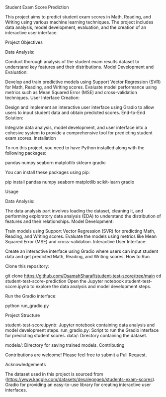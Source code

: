 Student Exam Score Prediction

This project aims to predict student exam scores in Math, Reading, and Writing using various machine learning techniques. The project includes data analysis, model development, evaluation, and the creation of an interactive user interface.

Project Objectives

Data Analysis:

Conduct thorough analysis of the student exam results dataset to understand key features and their distributions.
Model Development and Evaluation:

Develop and train predictive models using Support Vector Regression (SVR) for Math, Reading, and Writing scores.
Evaluate model performance using metrics such as Mean Squared Error (MSE) and cross-validation techniques.
User Interface Creation:

Design and implement an interactive user interface using Gradio to allow users to input student data and obtain predicted scores.
End-to-End Solution:

Integrate data analysis, model development, and user interface into a cohesive system to provide a comprehensive tool for predicting student exam scores.
Installation

To run this project, you need to have Python installed along with the following packages:

pandas
numpy
seaborn
matplotlib
sklearn
gradio

You can install these packages using pip:


pip install pandas numpy seaborn matplotlib scikit-learn gradio

Usage

Data Analysis:

The data analysis part involves loading the dataset, cleaning it, and performing exploratory data analysis (EDA) to understand the distribution of features and their relationships.
Model Development:

Train models using Support Vector Regression (SVR) for predicting Math, Reading, and Writing scores.
Evaluate the models using metrics like Mean Squared Error (MSE) and cross-validation.
Interactive User Interface:

Create an interactive interface using Gradio where users can input student data and get predicted Math, Reading, and Writing scores.
How to Run

Clone this repository:

git clone https://github.com/OsamahSharaf/student-test-score/tree/main
cd student-test-score-prediction
Open the Jupyter notebook student-test-score.ipynb to explore the data analysis and model development steps.

Run the Gradio interface:


python run_gradio.py

Project Structure

student-test-score.ipynb: Jupyter notebook containing data analysis and model development steps.
run_gradio.py: Script to run the Gradio interface for predicting student scores.
data/: Directory containing the dataset.

models/: Directory for saving trained models.
Contributing

Contributions are welcome! Please feel free to submit a Pull Request.

Acknowledgements

The dataset used in this project is sourced from (https://www.kaggle.com/datasets/desalegngeb/students-exam-scores).
Gradio for providing an easy-to-use library for creating interactive user interfaces.
